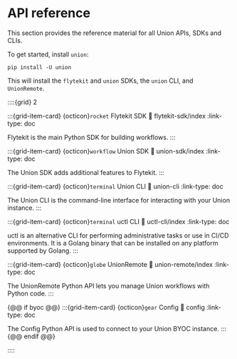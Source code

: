 # API reference

This section provides the reference material for all Union APIs, SDKs and CLIs.

To get started, install `union`:

```
pip install -U union
```

This will install the `flytekit` and `union` SDKs, the `union` CLI, and `UnionRemote`.

::::{grid} 2

:::{grid-item-card} {octicon}`rocket` Flytekit SDK
:link: flytekit-sdk/index
:link-type: doc

Flytekit is the main Python SDK for building workflows.
:::

:::{grid-item-card} {octicon}`workflow` Union SDK
:link: union-sdk/index
:link-type: doc

The Union SDK adds additional features to Flytekit.
:::

:::{grid-item-card} {octicon}`terminal` Union CLI
:link: union-cli
:link-type: doc

The Union CLI is the command-line interface for interacting with your Union instance.
:::

:::{grid-item-card} {octicon}`terminal` uctl CLI
:link: uctl-cli/index
:link-type: doc

uctl is an alternative CLI for performing administrative tasks or use in CI/CD environments. It is a Golang binary that can be installed on any platform supported by Golang.
:::

:::{grid-item-card} {octicon}`globe` UnionRemote
:link: union-remote/index
:link-type: doc

The UnionRemote Python API lets you manage Union workflows with Python code.
:::

{@@ if byoc @@}
:::{grid-item-card} {octicon}`gear` Config
:link: config
:link-type: doc

The Config Python API is used to connect to your Union BYOC instance.
:::
{@@ endif @@}

::::
